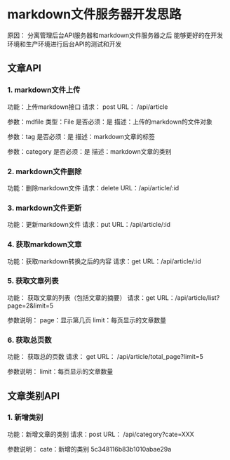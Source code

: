 # markdown文件服务器开发思路
原因：
分离管理后台API服务器和markdown文件服务器之后
能够更好的在开发环境和生产环境进行后台API的测试和开发

## 文章API

### 1. markdown文件上传

功能：上传markdown接口
请求：	post
URL： /api/article

参数：mdfile
类型：File
是否必须：是
描述：上传的markdown的文件对象

参数：tag
是否必须：是
描述：markdown文章的标签

参数：category
是否必须：是
描述：markdown文章的类别

### 2. markdown文件删除
功能：删除markdown文件
请求：delete
URL：/api/article/:id


### 3. markdown文件更新
功能：更新markdown文件
请求：put
URL：/api/article/:id

### 4. 获取markdown文章
功能：获取markdown转换之后的内容
请求：get
URL：/api/article/:id

### 5. 获取文章列表
功能： 获取文章的列表（包括文章的摘要）
请求：get
URL：/api/article/list?page=2&limit=5

参数说明：
page：显示第几页
limit：每页显示的文章数量

### 6. 获取总页数
功能： 获取总的页数
请求： get
URL： /api/article/total_page?limit=5

参数说明：
limit：每页显示的文章数量


## 文章类别API

### 1. 新增类别
功能：新增文章的类别
请求：post
URL： /api/category?cate=XXX

参数说明：
cate：新增的类别
5c348116b83b1010abae29a